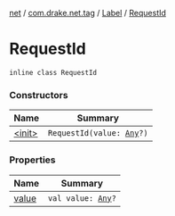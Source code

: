 [net](../../../index.md) / [com.drake.net.tag](../../index.md) / [Label](../index.md) / [RequestId](./index.md)

# RequestId

`inline class RequestId`

### Constructors

| Name | Summary |
|---|---|
| [&lt;init&gt;](-init-.md) | `RequestId(value: `[`Any`](https://kotlinlang.org/api/latest/jvm/stdlib/kotlin/-any/index.html)`?)` |

### Properties

| Name | Summary |
|---|---|
| [value](value.md) | `val value: `[`Any`](https://kotlinlang.org/api/latest/jvm/stdlib/kotlin/-any/index.html)`?` |
